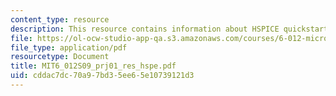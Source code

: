 ```yaml
---
content_type: resource
description: This resource contains information about HSPICE quickstart guide.
file: https://ol-ocw-studio-app-qa.s3.amazonaws.com/courses/6-012-microelectronic-devices-and-circuits-spring-2009/cddac7dc70a97bd35ee65e10739121d3_MIT6_012S09_prj01_res_hspe.pdf
file_type: application/pdf
resourcetype: Document
title: MIT6_012S09_prj01_res_hspe.pdf
uid: cddac7dc-70a9-7bd3-5ee6-5e10739121d3
---
```

